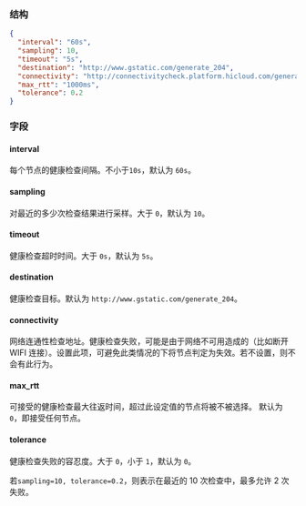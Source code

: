 ### 结构

```json
{
  "interval": "60s",
  "sampling": 10,
  "timeout": "5s",
  "destination": "http://www.gstatic.com/generate_204",
  "connectivity": "http://connectivitycheck.platform.hicloud.com/generate_204",
  "max_rtt": "1000ms",
  "tolerance": 0.2
}
```

### 字段

#### interval

每个节点的健康检查间隔。不小于`10s`，默认为 `60s`。

#### sampling

对最近的多少次检查结果进行采样。大于 `0`，默认为 `10`。

#### timeout

健康检查超时时间。大于 `0s`，默认为 `5s`。

#### destination

健康检查目标。默认为 `http://www.gstatic.com/generate_204`。

#### connectivity

网络连通性检查地址。健康检查失败，可能是由于网络不可用造成的（比如断开 WIFI 连接）。设置此项，可避免此类情况的下将节点判定为失效。若不设置，则不会有此行为。

#### max_rtt

可接受的健康检查最大往返时间，超过此设定值的节点将被不被选择。 默认为 `0`，即接受任何节点。

#### tolerance

健康检查失败的容忍度。大于 `0`，小于 `1`，默认为 `0`。

若`sampling=10, tolerance=0.2`，则表示在最近的 10 次检查中，最多允许 2 次失败。
